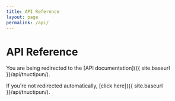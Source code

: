 ```yaml
---
title: API Reference
layout: page
permalink: /api/
---
```


<script>
  // Redirect to the API documentation
  window.location.href = "{{ site.baseurl }}/api/tnuctipun/";
</script>

# API Reference

You are being redirected to the [API documentation]({{ site.baseurl }}/api/tnuctipun/).

If you're not redirected automatically, [click here]({{ site.baseurl }}/api/tnuctipun/).
